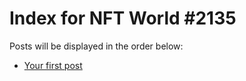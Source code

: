 # Index for NFT World #2135
Posts will be displayed in the order below:

- [Your first post](./001-first.md)

